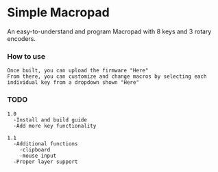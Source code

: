 # Simple Macropad
  An easy-to-understand and program Macropad with 8 keys and 3 rotary encoders.

  ### How to use
    Once built, you can upload the firmware "Here"
    From there, you can customize and change macros by selecting each individual key from a dropdown shown "Here"

  ### TODO
    1.0
      -Install and build guide
      -Add more key functionality

    1.1
      -Additional functions
        -clipboard
        -mouse input
      -Proper layer support
    
